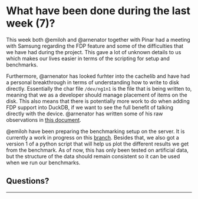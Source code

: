 # What have been done during the last week (7)?

This week both @emiloh and @arnenator together with Pinar had a meeting with Samsung regarding the FDP feature and some of the difficulties that we have had during the project. This gave a lot of unknown details to us which makes our lives easier in terms of the scripting for setup and benchmarks. 

Furthermore, @arnenator has looked furhter into the cachelib and have had a personal breakthrough in terms of understanding how to write to disk directly. Essentially the char file `/dev/ng1n1` is the file that is being written to, meaning that we as a developer should manage placement of items on the disk. This also means that there is potentially more work to do when adding FDP support into DuckDB, if we want to see the full benefit of talking directly with the device. @arnenator has written some of his raw observations in [this document](https://github.com/Tietgen-ITU/research-project/blob/main/docs/fdp/cachelib-fdp-impl.md).

@emiloh have been preparing the benchmarking setup on the server. It is currently a work in progress on this [branch](https://github.com/Tietgen-ITU/research-project/tree/feature/fio-setup). Besides that, we also got a version 1 of a python script that will help us plot the different results we get from the benchmark. As of now, this has only been tested on artificial data, but the structure of the data should remain consistent so it can be used when we run our benchmarks.
## Questions?
___
